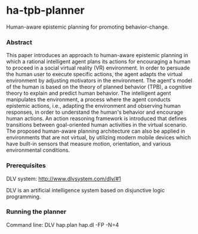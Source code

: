 # ha-tpb-planner

Human-aware epistemic planning for promoting behavior-change.

### Abstract

This paper introduces an approach to human-aware epistemic planning in which a rational intelligent agent plans its actions for encouraging a human to proceed in a social virtual reality (VR) environment. In order to persuade the human user to execute specific actions, the agent adapts the virtual environment by adjusting motivators in the environment. The agent's model of the human is based on the theory of planned behavior (TPB), a cognitive theory to explain and predict human behavior. The intelligent agent manipulates the environment, a process where the agent conducts epistemic actions, i.e., adapting the environment and observing human responses, in order to understand the human's behavior and encourage human actions. An action reasoning framework is introduced that defines transitions between goal-oriented human activities in the virtual scenario. The proposed human-aware planning architecture can also be applied in environments that are not virtual, by utilizing modern mobile devices which have built-in sensors that measure motion, orientation, and various environmental conditions. 

### Prerequisites

DLV system: http://www.dlvsystem.com/dlv/#1

DLV is an artificial intelligence system based on disjunctive logic programming.

### Running the planner

Command line: DLV hap.plan hap.dl -FP -N=4

